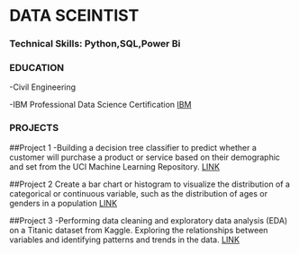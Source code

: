 # DATA SCEINTIST

### Technical Skills: Python,SQL,Power Bi

### EDUCATION
   -Civil Engineering
   
   -IBM Professional Data Science Certification
    [IBM](https://www.coursera.org/account/accomplishments/professional-cert/G9HBKRDTY3T3)


### PROJECTS

  ##Project 1
  -Building a decision tree classifier to predict whether a customer will purchase a product or service based on their demographic and set from the UCI Machine Learning Repository. 
   [LINK](https://github.com/kerimo2323/PRODIGY_DS_03.git)
   
  ##Project 2
  Create a bar chart or histogram to visualize the distribution of a categorical or continuous variable, such as the distribution of ages or genders in a population
   [LINK](https://github.com/kerimo2323/PRODIGY_DS_01.git)
   
  ##Project 3
   -Performing data cleaning and exploratory data analysis (EDA) on a Titanic dataset from Kaggle. Exploring the relationships between variables and identifying patterns and trends in the data.
   [LINK](https://github.com/kerimo2323/TASK-PRODIGY_DS_02.git)
  


